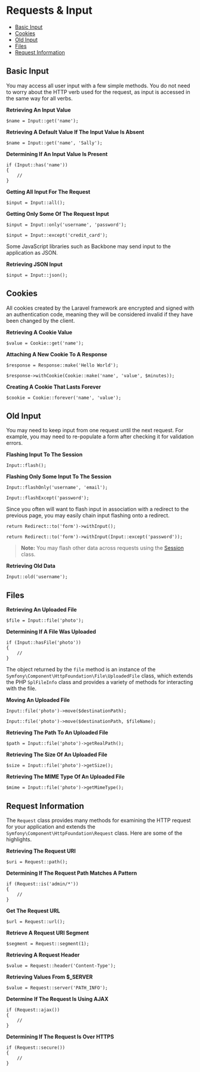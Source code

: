 # Requests & Input

- [Basic Input](#basic-input)
- [Cookies](#cookies)
- [Old Input](#old-input)
- [Files](#files)
- [Request Information](#request-information)

<a name="basic-input"></a>
## Basic Input

You may access all user input with a few simple methods. You do not need to worry about the HTTP verb used for the request, as input is accessed in the same way for all verbs.

**Retrieving An Input Value**

	$name = Input::get('name');

**Retrieving A Default Value If The Input Value Is Absent**

	$name = Input::get('name', 'Sally');

**Determining If An Input Value Is Present**

	if (Input::has('name'))
	{
		//
	}

**Getting All Input For The Request**

	$input = Input::all();

**Getting Only Some Of The Request Input**

	$input = Input::only('username', 'password');

	$input = Input::except('credit_card');

Some JavaScript libraries such as Backbone may send input to the application as JSON.

**Retrieving JSON Input**

	$input = Input::json();

<a name="cookies"></a>
## Cookies

All cookies created by the Laravel framework are encrypted and signed with an authentication code, meaning they will be considered invalid if they have been changed by the client.

**Retrieving A Cookie Value**

	$value = Cookie::get('name');

**Attaching A New Cookie To A Response**

	$response = Response::make('Hello World');

	$response->withCookie(Cookie::make('name', 'value', $minutes));

**Creating A Cookie That Lasts Forever**

	$cookie = Cookie::forever('name', 'value');

<a name="old-input"></a>
## Old Input

You may need to keep input from one request until the next request. For example, you may need to re-populate a form after checking it for validation errors.

**Flashing Input To The Session**

	Input::flash();

**Flashing Only Some Input To The Session**

	Input::flashOnly('username', 'email');

	Input::flashExcept('password');

Since you often will want to flash input in association with a redirect to the previous page, you may easily chain input flashing onto a redirect.

	return Redirect::to('form')->withInput();

	return Redirect::to('form')->withInput(Input::except('password'));

> **Note:** You may flash other data across requests using the [Session](/docs/session) class.

**Retrieving Old Data**

	Input::old('username');

<a name="files"></a>
## Files

**Retrieving An Uploaded File**

	$file = Input::file('photo');

**Determining If A File Was Uploaded**

	if (Input::hasFile('photo'))
	{
		//
	}

The object returned by the `file` method is an instance of the `Symfony\Component\HttpFoundation\File\UploadedFile` class, which extends the PHP `SplFileInfo` class and provides a variety of methods for interacting with the file.

**Moving An Uploaded File**

	Input::file('photo')->move($destinationPath);

	Input::file('photo')->move($destinationPath, $fileName);

**Retrieving The Path To An Uploaded File**

	$path = Input::file('photo')->getRealPath();

**Retrieving The Size Of An Uploaded File**

	$size = Input::file('photo')->getSize();

**Retrieving The MIME Type Of An Uploaded File**

	$mime = Input::file('photo')->getMimeType();

<a name="request-information"></a>
## Request Information

The `Request` class provides many methods for examining the HTTP request for your application and extends the `Symfony\Component\HttpFoundation\Request` class. Here are some of the highlights.

**Retrieving The Request URI**

	$uri = Request::path();

**Determining If The Request Path Matches A Pattern**

	if (Request::is('admin/*'))
	{
		//
	}

**Get The Request URL**

	$url = Request::url();

**Retrieve A Request URI Segment**

	$segment = Request::segment(1);

**Retrieving A Request Header**

	$value = Request::header('Content-Type');

**Retrieving Values From $_SERVER**

	$value = Request::server('PATH_INFO');

**Determine If The Request Is Using AJAX**

	if (Request::ajax())
	{
		//
	}

**Determining If The Request Is Over HTTPS**

	if (Request::secure())
	{
		//
	}
